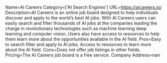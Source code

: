 Name=AI Careers
Category=['AI Search Engines']
URL=https://aicareers.io/
Description=AI Careers is an online job board designed to help individuals discover and apply to the world’s best AI jobs. With AI Careers users can easily search and filter thousands of AI jobs at the companies leading the charge in revolutionary technologies such as machine learning deep learning and computer vision. Users also have access to resources to help them learn more about the opportunities available in the AI field.
Pros=Easy to search filter and apply to AI jobs; Access to resources to learn more about the AI field.
Cons=Does not offer job listings in other fields.
Pricing=The AI Careers job board is a free service.
Company Address=nan
